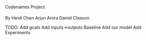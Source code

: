 ####
Codenames Project
####

By 
Heidi Chen
Arjun Arora
Daniel Classon

TODO:
Add goals
Add inputs->outputs
Baseline
Add our model
Add Experiments